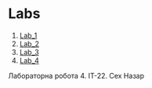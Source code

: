 # Labs
1. [Lab_1](https://github.com/NotNull0/devops_course-labs/tree/master/lab1)
2. [Lab_2](https://github.com/NotNull0/devops_course-labs/tree/master/lab2)
3. [Lab_3](https://github.com/NotNull0/devops_course-labs/tree/master/lab3)
3. [Lab_4](https://github.com/NotNull0/devops_course-labs/tree/master/lab4)



Лабораторна робота 4. ІТ-22. Сех Назар

